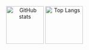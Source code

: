 <div align="center">
  <img src="https://github-readme-stats.vercel.app/api?username=mobinaamrollahi&show_icons=true&theme=radical" alt="GitHub stats" height="100">
  <img src="https://github-readme-stats.vercel.app/api/top-langs/?username=mobinaamrollahi&layout=compact&theme=radical&langs_count=5" alt="Top Langs" height="100">
</div>
